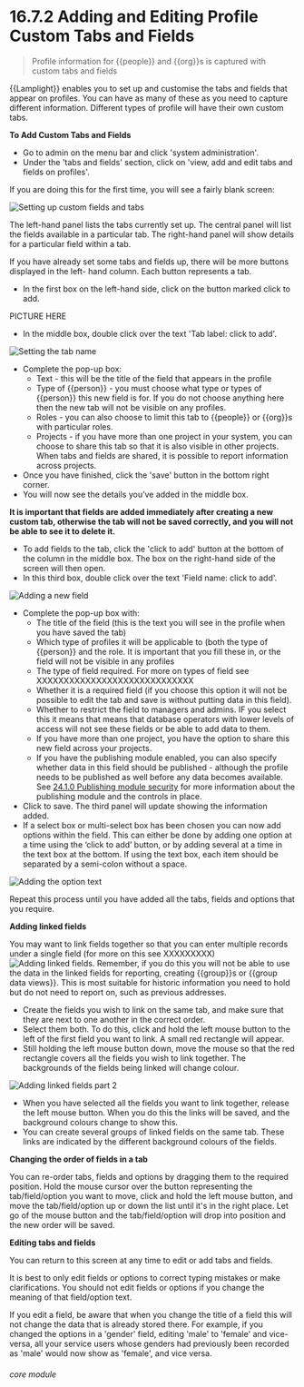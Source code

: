 # 16.7.2   Adding and Editing Profile Custom Tabs and Fields

> Profile information for {{people}} and {{org}}s is captured with custom tabs and fields

{{Lamplight}} enables you to set up and customise the tabs and fields that appear on profiles. You can have as many of these as you need to capture different information. Different types of profile will have their own custom tabs. 

**To Add Custom Tabs and Fields**

- Go to admin on the menu bar and click 'system administration'.
- Under the 'tabs and fields' section, click on 'view, add and edit tabs and fields on profiles'.

If you are doing this for the first time, you will see a fairly blank screen:

![Setting up custom fields and tabs]({{imgpath}}146a.png)

The left-hand panel lists the tabs currently set up. The central panel will list the fields available in a particular tab. The right-hand panel will show details for a particular field within a tab.

If you have already set some tabs and fields up, there will be more buttons displayed in the left- hand column. Each button represents a tab.

- In the first box on the left-hand side, click on the button marked click to add.

PICTURE HERE

- In the middle box, double click over the text 'Tab label: click to add'.

![Setting the tab name](146c.png)

- Complete the pop-up box:
   - Text - this will be the title of the field that appears in the profile
   - Type of {{person}} - you must choose what type or types of {{person}} this new field is for. If you do not choose anything here then the new tab will not be visible on any profiles.
   - Roles - you can also choose to limit this tab to {{people}} or {{org}}s with particular roles.
   - Projects - if you have more than one project in your system, you can choose to share this tab so that it is also visible in other projects. When tabs and fields are shared, it is possible to report information across projects.
- Once you have finished, click the 'save' button in the bottom right corner. 
- You will now see the details you’ve added in the middle box.


**It is important that fields are added immediately after creating a new custom tab, otherwise the tab will not be saved correctly, and you will not be able to see it to delete it.**



- To add fields to the tab, click the 'click to add' button at the bottom of the column in the middle box. The box on the right-hand side of the screen will then open.
- In this third box, double click over the text 'Field name: click to add'.

![Adding a new field]({{imgpath}}146d.png)

- Complete the pop-up box with:
   - The title of the field (this is the text you will see in the profile when you have saved the tab)
   - Which type of profiles it will be applicable to (both the type of {{person}} and the role. It is important that you fill these in, or the field will not be visible in any profiles
   - The type of field required. For more on types of field see XXXXXXXXXXXXXXXXXXXXXXXXXXXXX
   - Whether it is a required field (if you choose this option it will not be possible to edit the tab and save is without putting data in this field).
   - Whether to restrict the field to managers and admins. IF you select this it means that  means that database operators with lower levels of access will not see these fields or be able to add data to them.
   - If you have more than one project, you have the option to share this new field across your projects.
   - If you have the publishing module enabled, you can also specify whether data in this field should be published - although the profile needs to be published as well before any data becomes available. See [24.1.0  Publishing module security](/help/index/p/24.1.0) for more information about the publishing module and the controls in place.
- Click to save. The third panel will update showing the information added. 
- If a select box or multi-select box has been chosen you can now add options within the field. This can either be done by adding one option at a time using the ‘click to add’ button, or by adding several at a time in the text box at the bottom. If using the text box, each item should be separated by a semi-colon without a space. 

![Adding the option text](146f.png)

Repeat this process until you have added all the tabs, fields and options that you require.

**Adding linked fields**

You may want to link fields together so that you can enter multiple records under a single field (for more on this see XXXXXXXXX)
![Adding linked fields](146g.png). Remember, if you do this you will not be able to use the data in the linked fields for reporting, creating {{group}}s or {{group data views}}. This is most suitable for historic information you need to hold but do not need to report on, such as previous addresses.

- Create the fields you wish to link on the same tab, and make sure that they are next to one another in the correct order. 
- Select them both. To do this, click and hold the left mouse button to the left of the first field you want to link. A small red rectangle will appear. 
- Still holding the left mouse button down, move the mouse so that the red rectangle covers all the fields you wish to link together. The backgrounds of the fields being linked will change colour. 

![Adding linked fields part 2](146h.png)

- When you have selected all the fields you want to link together, release the left mouse button. When you do this the links will be saved, and the background colours change to show this.
- You can create several groups of linked fields on the same tab. These links are indicated by the different background colours of the fields.

**Changing the order of fields in a tab**

You can re-order tabs, fields and options by dragging them to the required position. Hold the mouse cursor over the button representing the tab/field/option you want to move, click and hold the left mouse button, and move the tab/field/option up or down the list until it's in the right place. Let go of the mouse button and the tab/field/option will drop into position and the new order will be saved.

**Editing tabs and fields**

You can return to this screen at any time to edit or add tabs and fields. 

It is best to only edit fields or options to correct typing mistakes or make clarifications. You should not edit fields or options if you change the meaning of that field/option text. 

If you edit a field, be aware that when you change the title of a field this will not change the data that is already stored there. For example, if you changed the options in a 'gender' field, editing 'male' to 'female' and vice-versa, all your service users whose genders had previously been recorded as 'male' would now show as 'female', and vice versa. 


###### core module

